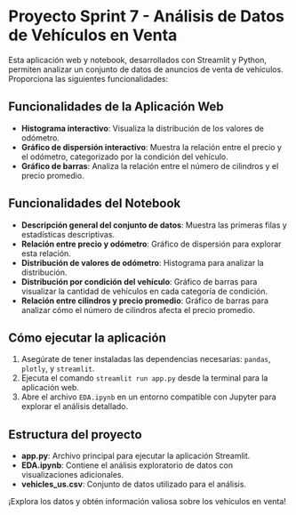 # Proyecto Sprint 7 - Análisis de Datos de Vehículos en Venta

Esta aplicación web y notebook, desarrollados con Streamlit y Python, permiten analizar un conjunto de datos de anuncios de venta de vehículos. Proporciona las siguientes funcionalidades:

## Funcionalidades de la Aplicación Web
- **Histograma interactivo**: Visualiza la distribución de los valores de odómetro.
- **Gráfico de dispersión interactivo**: Muestra la relación entre el precio y el odómetro, categorizado por la condición del vehículo.
- **Gráfico de barras**: Analiza la relación entre el número de cilindros y el precio promedio.

## Funcionalidades del Notebook
- **Descripción general del conjunto de datos**: Muestra las primeras filas y estadísticas descriptivas.
- **Relación entre precio y odómetro**: Gráfico de dispersión para explorar esta relación.
- **Distribución de valores de odómetro**: Histograma para analizar la distribución.
- **Distribución por condición del vehículo**: Gráfico de barras para visualizar la cantidad de vehículos en cada categoría de condición.
- **Relación entre cilindros y precio promedio**: Gráfico de barras para analizar cómo el número de cilindros afecta el precio promedio.

## Cómo ejecutar la aplicación

1. Asegúrate de tener instaladas las dependencias necesarias: `pandas`, `plotly`, y `streamlit`.
2. Ejecuta el comando `streamlit run app.py` desde la terminal para la aplicación web.
3. Abre el archivo `EDA.ipynb` en un entorno compatible con Jupyter para explorar el análisis detallado.

## Estructura del proyecto

- **app.py**: Archivo principal para ejecutar la aplicación Streamlit.
- **EDA.ipynb**: Contiene el análisis exploratorio de datos con visualizaciones adicionales.
- **vehicles_us.csv**: Conjunto de datos utilizado para el análisis.

¡Explora los datos y obtén información valiosa sobre los vehículos en venta!
